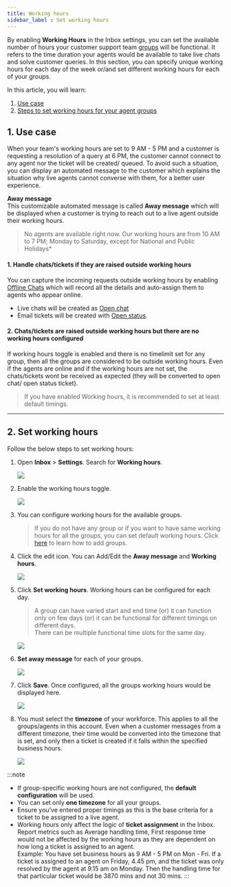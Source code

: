 ```yaml
---
title: Working hours
sidebar_label : Set working hours
---
```


By enabling **Working Hours** in the Inbox settings, you can set the available number of hours your customer support team [groups](https://docs.yellow.ai/docs/platform_concepts/inbox/inbox-settings/team/groups) will be functional. It refers to the time duration your agents would be available to take live chats and solve customer queries.
In this section, you can specify unique working hours for each day of the week or/and set different working hours for each of your groups.

In this article, you will learn:
1. [Use case](#usecase)
2. [Steps to set working hours for your agent groups](#steps) 


## <a name="usecase"></a> 1. Use case

When your team's working hours are set to 9 AM - 5 PM and a customer is requesting a resolution of a query at 6 PM, the customer cannot connect to any agent nor the ticket will be created/ queued. 
To avoid such a situation, you can display an automated message to the customer which explains the situation why live agents cannot converse with them, for a better user experience.

**Away message**    
This customizable automated message is called **Away message** which will be displayed when a customer is trying to reach out to a live agent outside their working hours.

> No agents are available right now. Our working hours are from 10 AM to 7 PM; Monday to Saturday, except for National and Public Holidays*

#### 1. Handle chats/tickets if they are raised outside working hours

You can capture the incoming requests outside working hours by enabling [Offline Chats](https://docs.yellow.ai/docs/platform_concepts/inbox/inbox-settings/workflows/offline-chat) which will record all the details and auto-assign them to agents who appear online. 
- Live chats will be created as [Open chat](https://docs.yellow.ai/docs/platform_concepts/inbox/chats/getstartedwithlivechat#14-open-chats)
- Email tickets will be created with [Open status](https://docs.yellow.ai/docs/platform_concepts/inbox/tickets/emailticketstatus).


#### 2. Chats/tickets are raised outside working hours but there are no working hours configured

If working hours toggle is enabled and there is no timelimit set for any group, then all the groups are considered to be outside working hours. Even if the agents are online and if the working hours are not set, the chats/tickets wont be received as expected (they will be converted to open chat/ open status ticket).

> If you have enabled Working hours, it is recommended to set at least default timings. 

---


## <a name="steps"></a> 2. Set working hours

Follow the below steps to set working hours: 

1. Open **Inbox** > **Settings**. Search for **Working hours**.

    ![](https://i.imgur.com/dnpU61d.png)


2. Enable the working hours toggle.

    ![](https://i.imgur.com/5j84kt3.png)

3. You can configure working hours for the available groups.

    > If you do not have any group or if you want to have same working hours for all the groups, you can set default working hours.   Click [here](https://docs.yellow.ai/docs/platform_concepts/inbox/inbox-settings/team/groups) to learn how to add groups.  

4. Click the edit icon. You can Add/Edit the **Away message** and **Working hours**.

    ![](https://i.imgur.com/CTf3cDI.png)


5. Click **Set working hours**. Working hours can be configured for each day. 
    > A group can have varied start and end time (or) it can function only on few days (or) it can be functional for different timings on different days.     
    > There can be multiple functional time slots for the same day. 

    ![](https://i.imgur.com/oF6mGgO.png)


6. **Set away message** for each of your groups.  

    ![](https://i.imgur.com/LkvdV9T.png)


7. Click **Save**. Once configured, all the groups working hours would be displayed here.

    ![](https://i.imgur.com/Jl1zLMh.jpg)


8. You must select the **timezone** of your workforce. This applies to all the groups/agents in this account. Even when a customer messages from a different timezone, their time would be converted into the timezone that is set, and only then a ticket is created if it falls within the specified business hours.

    ![](https://i.imgur.com/EMpAajZ.png)





:::note
- If group-specific working hours are not configured, the **default configuration** will be used.
- You can set only **one timezone** for all your groups.
- Ensure you’ve entered proper timings as this is the base criteria for a ticket to be assigned to a live agent.
- Working hours only affect the logic of **ticket assignment** in the Inbox. Report metrics such as Average handling time, First response time would not be affected by the working hours as they are dependent on how long a ticket is assigned to an agent.   
Example: You have set business hours as 9 AM - 5 PM on Mon - Fri. If a ticket is assigned to an agent on Friday, 4.45 pm, and the ticket was only resolved by the agent at 9.15 am on Monday. Then the handling time for that particular ticket would be 3870 mins and not 30 mins.
:::